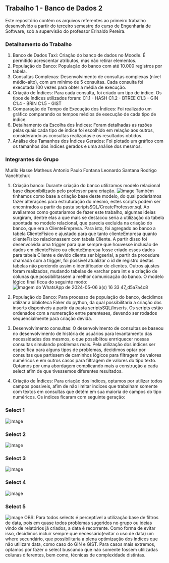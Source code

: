 ## Trabalho 1 - Banco de Dados 2
Este repositório contém os arquivos referentes ao primeiro trabalho desenvolvido a partir do terceiro semestre do curso de Engenharia de Software, sob a supervisão do professor Erinaldo Pereira.

### Detalhamento do Trabalho
1. Banco de Dados Taxi: Criação do banco de dados no Moodle. É permitido acrescentar atributos, mas não retirar elementos.
2. População do Banco: População do banco com até 10.000 registros por tabela.
3. Consultas Complexas: Desenvolvimento de consultas complexas (nível médio-alto), com um mínimo de 5 consultas. Cada consulta foi executada 100 vezes para obter a média de execução.
4. Criação de Índices: Para cada consulta, foi criado um tipo de índice. Os tipos de índices utilizados foram:
C1.1 - HASH
C1.2 - BTREE
C1.3 - GIN
C1.4 - BRIN
C1.5 - GIST
5. Comparação de Tempo de Execução dos Índices: Foi realizado um gráfico comparando os tempos médios de execução de cada tipo de índice.
6. Detalhamento da Escolha dos Índices: Foram detalhadas as razões pelas quais cada tipo de índice foi escolhido em relação aos outros, considerando as consultas realizadas e os resultados obtidos.
7. Análise dos Tamanhos dos Índices Gerados: Foi plotado um gráfico com os tamanhos dos índices gerados e uma análise dos mesmos.
### Integrantes do Grupo
Murilo Hasse
Matheus Antonio
Paulo Fontana
Leonardo Santana
Rodrigo Vanchtchuk


1. Criação banco:
    Durante criação do banco utilizamos modelo relacional base disponibilizado pelo professor para criação.
![image](https://github.com/Murilo-Hasse/trabalho1-bd2/assets/53916135/c87793db-b3a2-4f35-aa7f-b41699628e61)
Também tinhamos como base a criação base deste modelo, do qual poderiamos fazer alterações para estruturação do mesmo, estes scripts podem ser encontrados a partir da pasta scriptsSQL/CreateProfessor.sql.
  Ao avaliarmos como gostariamos de fazer este trabalho, algumas ideias surgiram, dentre elas a que mais se destacou seria a utilização da tabela apontada no modelo relacional, que parecia excluida na criação do banco, que era a ClienteEmpresa. Para isto, foi agregado ao banco a tabela ClienteFísico e ajustado para que tanto clienteEmpresa quanto clienteFisico relacionassem com tabela Cliente.
A partir disso foi desenvolvida uma trigger para que sempre que houvesse inclusão de dados em clienteFisico ou clienteEmpresa fosse criado esses dados para tabela Cliente e devido cliente ser bigserial, a partir da procedure chamada com a trigger, foi possivel atualizar o id de registro destas tabelas não perdendo assim o identificador de clientes.
Outros ajustes foram realizados, mudando tabelas de varchar para int e a criação de colunas que possibilitassem a melhor comunicação do banco.
O modelo lógico final ficou do seguinte modo:
![Imagem do WhatsApp de 2024-05-06 à(s) 16 33 47_d5a7a4c8](https://github.com/Murilo-Hasse/trabalho1-bd2/assets/53916135/2ed1a578-0260-4661-9a9c-1d92ca7032ea)


3. População do Banco:
   Para processo de população do banco, decidimos utilizar a biblioteca Faker do python, da qual possibilitaria a criação dos inserts disponiveis a partir da pasta scriptsSQL/Inserts. Os scripts estão ordenados com a numeração entre parenteses, devendo ser rodados sequencialmente para criação devida.

4. Desenvolvimento consultas:
  O desenvolvimento de consultas se baseou no desenvolvimento de história de usuários para levantamento das necessidades dos mesmos, o que possiblitou enrriquecer nossas consultas simulando problemas reais. Pela utilização dos indices ser especifica para alguns tipos de problemas, decidimos optar por consultas que partissem de caminhos lógicos para filtragem de valores numéricos e em outros casos para filtragem de valores do tipo texto. Optamos por uma abordagem complicando mais a construção a cada select afim de que tivessemos diferentes resultados.

5. Criação de Índices:
   Para criação dos indices, optamos por utilizar todos campos possiveis, afim de não limitar indices que trabalham somente com textos em consultas que detém em sua maioria de campos do tipo numéricos.
Os indices ficaram com seguinte geração:
### Select 1
![image](https://github.com/Murilo-Hasse/trabalho1-bd2/assets/53916135/e923c599-5e46-4178-b56d-1781b38c6b02)
### Select 2
![image](https://github.com/Murilo-Hasse/trabalho1-bd2/assets/53916135/87f98e14-248a-4f3e-b6b4-bbab5d6d16d6)
### Select 3
![image](https://github.com/Murilo-Hasse/trabalho1-bd2/assets/53916135/4d65db3c-a87b-440b-b158-8f18068c434a)
### Select 4
![image](https://github.com/Murilo-Hasse/trabalho1-bd2/assets/53916135/7a148804-4bb2-45e4-9ed7-9bd781614a57)
### Select 5
![image](https://github.com/Murilo-Hasse/trabalho1-bd2/assets/53916135/aef1fd51-287c-4b69-998c-f645510f3d5c)
OBS:
  Para todos selects é perceptível a utilização base de filtros de data, pois em quase todos problemas sugeridos no grupo ou ideias vindo de relatórios já criados, a data é recorrente. Como forma de evitar isso, decidimos incluir sempre que necessário(evitar o uso de data) um where secundário, que possibilitaria a plena optimização dos índices que não utilizam data, como caso do GIN e GIST. Para casos mais extremos, optamos por fazer o select buscando que não somente fossem utilizadas colunas diferentes, bem como, técnicas de complexidade distintas.


